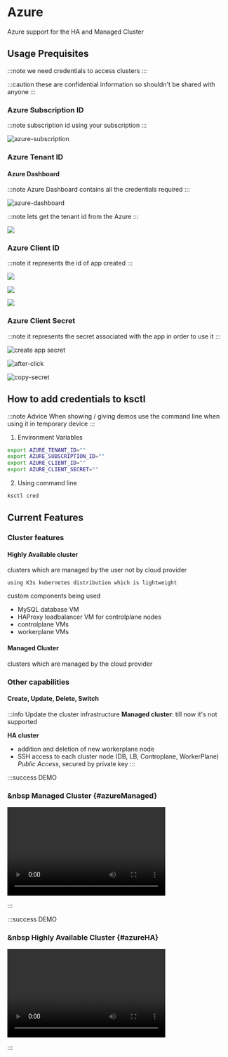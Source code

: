 # Azure

Azure support for the HA and Managed Cluster


## Usage Prequisites

:::note
we need credentials to access clusters
:::

:::caution
these are confidential information so shouldn't be shared with anyone
:::


### Azure Subscription ID

:::note
subscription id using your subscription
:::

![azure-subscription](/img/azure/azure-subs-id.png)



### Azure Tenant ID

#### Azure Dashboard

:::note
Azure Dashboard contains all the credentials required
:::

![azure-dashboard](/img/azure/azure-dashboard.png)

:::note
lets get the tenant id from the Azure
:::

![](/img/azure/azure-tenantid.png)



### Azure Client ID

:::note
it represents the id of app created
:::

![](/img/azure/azure-app-reg.png)

![](/img/azure/azure-create-app-reg.png)

![](/img/azure/azure-clientid.png)



### Azure Client Secret

:::note
it represents the secret associated with the app in order to use it
:::

![create app secret](/img/azure/azure-client-secret1.png)


![after-click](/img/azure/azure-client-secret.png)


![copy-secret](/img/azure/azure-client-secret2.png)

## How to add credentials to ksctl

:::note Advice
When showing / giving demos use the command line
when using it in temporary device
:::

1. Environment Variables

```bash
export AZURE_TENANT_ID=""
export AZURE_SUBSCRIPTION_ID=""
export AZURE_CLIENT_ID=""
export AZURE_CLIENT_SECRET=""
```

2. Using command line

```bash
ksctl cred
```

## Current Features

### Cluster features
#### Highly Available cluster
clusters which are managed by the user not by cloud provider

    using K3s kubernetes distribution which is lightweight

custom components being used
- MySQL database VM
- HAProxy loadbalancer VM for controlplane nodes
- controlplane VMs
- workerplane VMs

#### Managed Cluster
clusters which are managed by the cloud provider

### Other capabilities

#### Create, Update, Delete, Switch

:::info Update the cluster infrastructure
**Managed cluster**: till now it's not supported

**HA cluster**
- addition and deletion of new workerplane node
- SSH access to each cluster node (DB, LB, Controplane, WorkerPlane) _Public Access_, secured by private key
:::

:::success DEMO

### &nbsp Managed Cluster {#azureManaged}

<video width="360" height="202" controls>
<source src="../../videos/ksctl-azure-managed.mp4" type="video/mp4" />
Your browser does not support the video tag.
</video>

:::

:::success DEMO

### &nbsp Highly Available Cluster {#azureHA}

<video width="360" height="202" controls>
<source src="../../videos/ksctl-azure-ha.mp4" type="video/mp4" />
Your browser does not support the video tag.
</video>

:::

